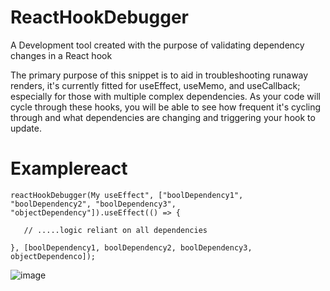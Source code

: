 # ReactHookDebugger
A Development tool created with the purpose of validating dependency changes in a React hook

The primary purpose of this snippet is to aid in troubleshooting runaway renders, it's currently fitted for useEffect, useMemo, and useCallback; especially for those with multiple complex dependencies. As your code will cycle through these hooks, you will be able to see how frequent it's cycling through and what dependencies are changing and triggering your hook to update.

# Examplereact

```
reactHookDebugger(My useEffect", ["boolDependency1", "boolDependency2", "boolDependency3", "objectDependency"]).useEffect(() => {

   // .....logic reliant on all dependencies

}, [boolDependency1, boolDependency2, boolDependency3, objectDependenco]);

```
![image](https://github.com/NathanTrost/ReactHookDebugger/assets/12831882/97552c7e-eb8e-4982-854a-b15987a31087)


